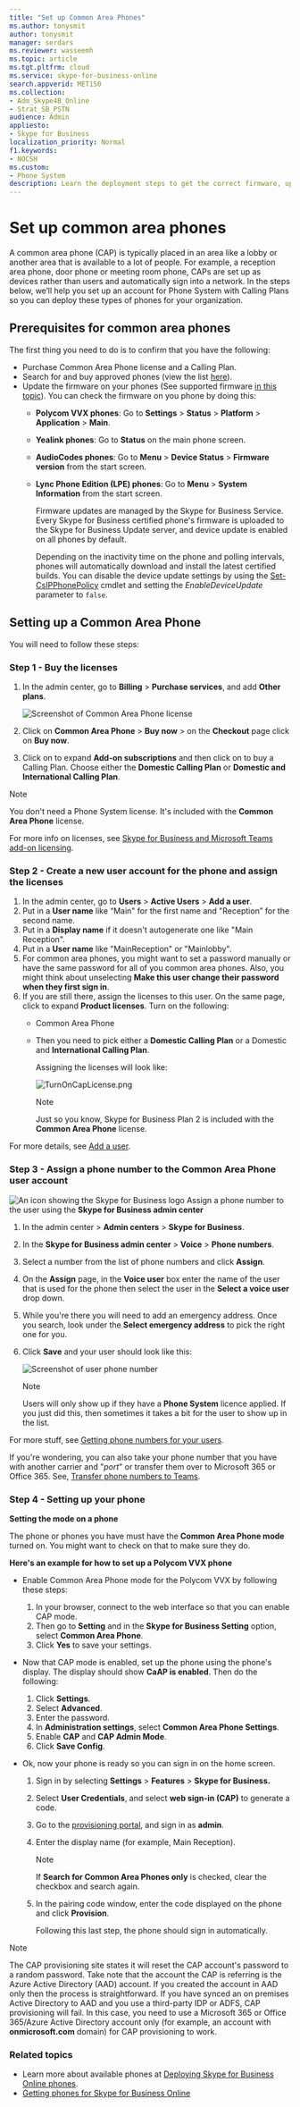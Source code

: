 ```yaml
---
title: "Set up Common Area Phones"
ms.author: tonysmit
author: tonysmit
manager: serdars
ms.reviewer: wasseemh
ms.topic: article
ms.tgt.pltfrm: cloud
ms.service: skype-for-business-online
search.appverid: MET150
ms.collection:
- Adm_Skype4B_Online
- Strat_SB_PSTN
audience: Admin
appliesto:
- Skype for Business
localization_priority: Normal
f1.keywords:
- NOCSH
ms.custom:
- Phone System
description: Learn the deployment steps to get the correct firmware, update it if needed, assign licenses, and configure settings for Common Area Phones.
---
```


# Set up common area phones
A common area phone (CAP) is typically placed in an area like a lobby or another area that is available to a lot of people. For example, a reception area phone, door phone or meeting room phone, CAPs are set up as devices rather than users and automatically sign into a network. In the steps below, we’ll help you set up an account for Phone System with Calling Plans so you can deploy these types of phones for your organization.

## Prerequisites for common area phones

The first thing you need to do is to confirm that you have the following:

- Purchase Common Area Phone license and a Calling Plan.
- Search for and buy approved phones (view the list [here](deploying-skype-for-business-online-phones.md)).
- Update the firmware on your phones (See supported firmware [in this topic](getting-phones-for-skype-for-business-online.md)).  You can check the firmware on you phone by doing this:
  - **Polycom VVX phones**: Go to **Settings** > **Status** > **Platform** > **Application** > **Main**.
  - **Yealink phones**: Go to **Status** on the main phone screen.
  - **AudioCodes phones**: Go to **Menu** > **Device Status** > **Firmware version** from the start screen.
  - **Lync Phone Edition (LPE) phones**: Go to **Menu** > **System Information** from the start screen.

    Firmware updates are managed by the Skype for Business Service. Every Skype for Business certified phone's firmware is uploaded to the Skype for Business Update server, and device update is enabled on all phones by default.

    Depending on the inactivity time on the phone and polling intervals, phones will automatically download and install the latest certified builds. You can disable the device update settings by using the  [Set-CsIPPhonePolicy](/powershell/module/skype/set-csipphonepolicy) cmdlet and setting the *EnableDeviceUpdate* parameter to `false`.

## Setting up a Common Area Phone
You will need to follow these steps:

### Step 1 - Buy the licenses
1. In the admin center, go to **Billing** > **Purchase services**, and add **Other plans**.

    ![Screenshot of Common Area Phone license](../../images/cap-license.png)
2. Click on **Common Area Phone** > **Buy now** > on the **Checkout** page click on **Buy now**.
3. Click on to expand **Add-on subscriptions** and then click on to buy a Calling Plan. Choose either the **Domestic Calling Plan** or **Domestic and International Calling Plan**.

> [!Note]
> You don't need a Phone System license. It's included with the **Common Area Phone** license.

For more info on licenses, see [Skype for Business and Microsoft Teams add-on licensing](../../skype-for-business-and-microsoft-teams-add-on-licensing/skype-for-business-and-microsoft-teams-add-on-licensing.md).

### Step 2 - Create a new user account for the phone and assign the licenses
1. In the admin center, go to **Users** > **Active Users** > **Add a user**.
2. Put in a **User name** like “Main" for the first name and "Reception” for the second name.
3. Put in a **Display name** if it doesn't autogenerate one like "Main Reception".
4. Put in a **User name** like "MainReception" or "Mainlobby".
5. For common area phones, you might want to set a password manually or have the same password for all of you common area phones. Also, you might think about unselecting **Make this user change their password when they first sign in**.
6. If you are still there, assign the licenses to this user. On the same page, click to expand **Product licenses**. Turn on the following:
   - Common Area Phone
   - Then you need to pick either a **Domestic Calling Plan** or a Domestic and **International Calling Plan**.

     Assigning the licenses will look like:

     ![TurnOnCapLicense.png](../../images/cap-license-turn-on.png)

     > [!Note]
     > Just so you know, Skype for Business Plan 2 is included with the **Common Area Phone** license.

For more details, see [Add a user](https://support.office.com/article/1970f7d6-03b5-442f-b385-5880b9c256ec).

### Step 3 - Assign a phone number to the Common Area Phone user account

![An icon showing the Skype for Business logo](../../images/sfb-logo-30x30.png) Assign a phone number to the user using the **Skype for Business admin center**

1. In the admin center > **Admin centers** > **Skype for Business**.
2. In the **Skype for Business admin center** >  **Voice** > **Phone numbers**.
3. Select a number from the list of phone numbers and click **Assign**.
4. On the **Assign** page, in the **Voice user** box enter the name of the user that is used for the phone then select the user in the **Select a voice user** drop down.
5. While you're there you will need to add an emergency address. Once you search, look under the **Select emergency address** to pick the right one for you.
6. Click **Save** and your user should look like this:

    ![Screenshot of user phone number](../../images/cap-user-number.png)

   > [!Note]
   > Users will only show up if they have a **Phone System** licence applied. If you just did this, then sometimes it takes a bit for the user to show up in the list.

For more stuff, see [Getting phone numbers for your users](/microsoftteams/getting-phone-numbers-for-your-users).

If you're wondering, you can also take your phone number that you have with another carrier and "*port*" or transfer them over to Microsoft 365 or Office 365. See, [Transfer phone numbers to Teams](/microsoftteams/phone-number-calling-plans/transfer-phone-numbers-to-teams).

### Step 4 - Setting up your phone

**Setting the mode on a phone**

The phone or phones you have must have the **Common Area Phone mode** turned on. You might want to check on that to make sure they do.

**Here's an example for how to set up a Polycom VVX phone**

- Enable Common Area Phone mode for the Polycom VVX by following these steps:
    1. In your browser, connect to the web interface so that you can enable CAP mode.
    2. Then go to **Setting**  and in the **Skype for Business Setting** option, select **Common Area Phone**.
    3. Click **Yes** to save your settings.

- Now that CAP mode is enabled, set up the phone using the phone's display. The display should show **CaAP is enabled**. Then do the following:

    1. Click **Settings**.
    2. Select **Advanced**.
    3. Enter the password.
    4. In **Administration settings**, select **Common Area Phone Settings**.
    5. Enable **CAP** and **CAP Admin Mode**.
    6. Click **Save Config**.

- Ok, now your phone is ready so you can sign in on the home screen.

    1. Sign in by selecting **Settings** > **Features** > **Skype for Business.**
    2. Select **User Credentials**, and select **web sign-in (CAP)** to generate a code.
    3. Go to the [provisioning portal](https://aka.ms/skypecap), and sign in as **admin**.
    4. Enter the display name (for example, Main Reception).

       > [!Note]
       > If **Search for Common Area Phones only** is checked, clear the checkbox and search again.

    5. In the pairing code window, enter the code displayed on the phone and click **Provision**.

        Following this last step, the phone should sign in automatically.


> [!NOTE]
> The CAP provisioning site states it will reset the CAP account's password to a random password. Take note that the account the CAP is referring is the Azure Active Directory (AAD) account. If you created the account in AAD only then the process is straightforward. If you have synced an on premises Active Directory to AAD and you use a third-party IDP or ADFS, CAP provisioning will fail. In this case, you need to use a Microsoft 365 or Office 365/Azure Active Directory account only (for example, an account with **onmicrosoft.com** domain) for CAP provisioning to work.


### Related topics

- Learn more about available phones at [Deploying Skype for Business Online phones](deploying-skype-for-business-online-phones.md).
- [Getting phones for Skype for Business Online](getting-phones-for-skype-for-business-online.md)

